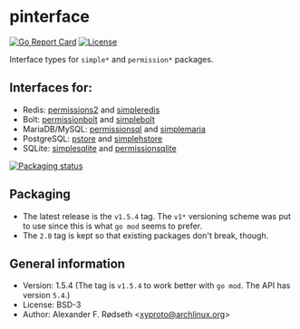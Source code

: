 # pinterface

[![Go Report Card](https://goreportcard.com/badge/github.com/xyproto/pinterface)](https://goreportcard.com/report/github.com/xyproto/pinterface) [![License](https://img.shields.io/badge/license-BSD-green.svg?style=flat)](https://raw.githubusercontent.com/xyproto/pinterface/main/LICENSE)

Interface types for `simple*` and `permission*` packages.

Interfaces for:
---------------

* Redis: [permissions2](https://github.com/xyproto/permissions2) and [simpleredis](https://github.com/xyproto/simpleredis)
* Bolt: [permissionbolt](https://github.com/xyproto/permissionbolt) and [simplebolt](https://github.com/xyproto/simplebolt)
* MariaDB/MySQL: [permissionsql](https://github.com/xyproto/permissionsql) and [simplemaria](https://github.com/xyproto/simplemaria)
* PostgreSQL: [pstore](https://github.com/xyproto/pstore) and [simplehstore](https://github.com/xyproto/simplehstore)
* SQLite: [simplesqlite](https://github.com/terminar/simplesqlite) and [permissionsqlite](https://github.com/terminar/permissionsqlite)

[![Packaging status](https://repology.org/badge/vertical-allrepos/go:github-xyproto-pinterface.svg)](https://repology.org/project/go:github-xyproto-pinterface/versions)

Packaging
---------

* The latest release is the `v1.5.4` tag. The `v1*` versioning scheme was put to use since this is what `go mod` seems to prefer.
* The `2.0` tag is kept so that existing packages don't break, though.

General information
-------------------

* Version: 1.5.4 (The tag is `v1.5.4` to work better with `go mod`. The API has version `5.4`.)
* License: BSD-3
* Author: Alexander F. Rødseth &lt;xyproto@archlinux.org&gt;
